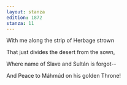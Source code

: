 ```yaml
---
layout: stanza
edition: 1872
stanza: 11
---
```


With me along the strip of Herbage strown

That just divides the desert from the sown,

Where name of Slave and Sultán is forgot--

And Peace to Máhmúd on his golden Throne!